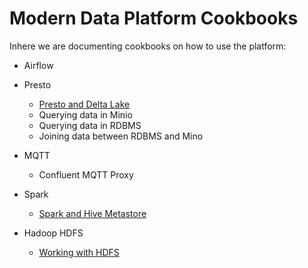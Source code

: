 # Modern Data Platform Cookbooks

Inhere we are documenting cookbooks on how to use the platform:

 * Airflow

 * Presto
   * [Presto and Delta Lake](./delta-lake-and-presto/)
   * Querying data in Minio
   * Querying data in RDBMS
   * Joining data between RDBMS and Mino

 * MQTT
   * Confluent MQTT Proxy 

 * Spark
   * [Spark and Hive Metastore](./spark-and-hive-metastore/)

 * Hadoop HDFS
   * [Working with HDFS](./working-with-hdfs/)
 
